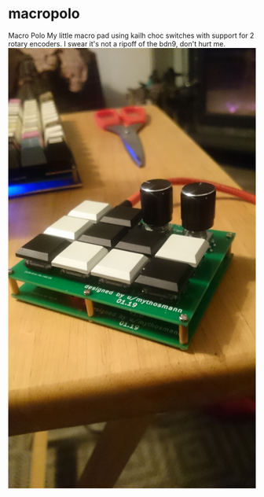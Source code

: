 # macropolo
Macro Polo
My little macro pad using kailh choc switches with support for 2 rotary encoders.  I swear it's not a ripoff of the bdn9, don't hurt me.
![Picture](https://raw.githubusercontent.com/MythosMann/macropolo/low_profile/DSC_1881.JPG)
